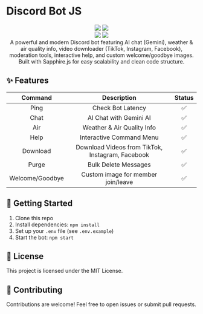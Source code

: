 # Discord Bot JS

<div align="center">
<img src="https://img.shields.io/badge/Node-%3E%3D%2020-43853D?style=flat-square&logo=node.js&logoColor=white"/>
<img src="https://img.shields.io/badge/❤️Maintained-Yes-blue.svg?style=flat-square"/> <br>
<img src="https://img.shields.io/badge/Discord.js-v14-5865F2?style=flat-square&logo=discord&logoColor=white"/>
<img src="https://img.shields.io/badge/Framework-Sapphire-blue?style=flat-square"/>
</div>

<center> A powerful and modern Discord bot featuring AI chat (Gemini), weather & air quality info, video downloader (TikTok, Instagram, Facebook), moderation tools, interactive help, and custom welcome/goodbye images. Built with Sapphire.js for easy scalability and clean code structure. </center>

## ✨ Features

|  Command   |           Description            | Status |
| :--------: | :------------------------------: | :----: |
|    Ping    |        Check Bot Latency         |   ✅   |
|    Chat    |      AI Chat with Gemini AI      |   ✅   |
|    Air     |   Weather & Air Quality Info     |   ✅   |
|    Help    |   Interactive Command Menu       |   ✅   |
|  Download  |  Download Videos from TikTok, Instagram, Facebook |   ✅   |
|   Purge    |   Bulk Delete Messages           |   ✅   |
|  Welcome/Goodbye | Custom image for member join/leave |   ✅   |

## 🚀 Getting Started
1. Clone this repo
2. Install dependencies: `npm install`
3. Set up your `.env` file (see `.env.example`)
4. Start the bot: `npm start`

## 📄 License

This project is licensed under the MIT License.

## 🤝 Contributing

Contributions are welcome! Feel free to open issues or submit pull requests.
